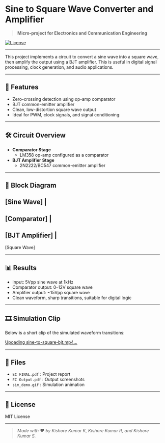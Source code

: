 

# Sine to Square Wave Converter and Amplifier

> **Micro-project for Electronics and Communication Engineering**

[![License](https://img.shields.io/badge/license-MIT-blue.svg)](LICENSE)

---

This project implements a circuit to convert a sine wave into a square wave, then amplify the output using a BJT amplifier. This is useful in digital signal processing, clock generation, and audio applications.

---

## 🚀 Features

- Zero-crossing detection using op-amp comparator
- BJT common-emitter amplifier
- Clean, low-distortion square wave output
- Ideal for PWM, clock signals, and signal conditioning

---

## 🛠️ Circuit Overview

- **Comparator Stage**
  - LM358 op-amp configured as a comparator
- **BJT Amplifier Stage**
  - 2N2222/BC547 common-emitter amplifier

---

## 📐 Block Diagram

[Sine Wave]
|
----
[Comparator]
|
----
[BJT Amplifier]
|
----
[Square Wave]

---

## 📊 Results

- Input: 5Vpp sine wave at 1kHz
- Comparator output: 0–12V square wave
- Amplifier output: ~15Vpp square wave
- Clean waveform, sharp transitions, suitable for digital logic

---

## 🎞️ Simulation Clip

Below is a short clip of the simulated waveform transitions:

  [Upoading sine-to-square-bjt.mp4…](https://github.com/user-attachments/assets/a42fbcdf-98db-46c6-8ca9-1da4caf179a9)

---

## 📁 Files

- `EC FINAL.pdf` : Project report
- `EC Output.pdf` : Output screenshots
- `sim_demo.gif` : Simulation animation

---

## 📜 License

MIT License

---

> *Made with ❤️ by Kishore Kumar K, Kishore Kumar R, and Kishore Kumar S.*
